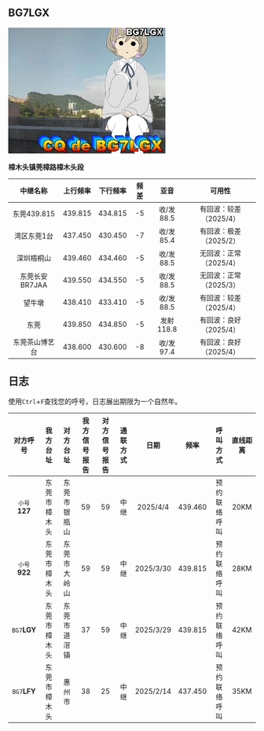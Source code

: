 <div style={{textAlign: 'center'}}>

## BG7LGX

![](/img/Picture.jpg)
</div>

**樟木头镇莞樟路樟木头段**

|  **中继名称**  | **上行频率** | **下行频率** | 频差 |  **亚音**  |         可用性         |
| :------------: | :----------: | :----------: | :--: | :--------: | :--------------------: |
|  东莞439.815   |   439.815    |   434.815    |  -5  | 收/发 88.5 | 有回波：较差（2025/4） |
|  湾区东莞1台   |   437.450    |   430.450    |  -7  | 收/发 85.4 | 有回波：极差（2025/2） |
|   深圳梧桐山   |   439.460    |   434.460    |  -5  | 收/发 88.5 | 无回波：正常（2025/4） |
| 东莞长安BR7JAA |   439.550    |   434.550    |  -5  | 收/发 88.5 | 无回波：正常（2025/3） |
|     望牛墩     |   438.410    |   433.410    |  -5  | 收/发 88.5 | 有回波：较差（2025/4） |
|      东莞      |   439.850    |   434.850    |  -5  | 发射 118.8 | 有回波：良好（2025/4） |
| 东莞茶山博艺台 |   438.600    |   430.600    |  -8  | 收/发 97.4 | 有回波：良好（2025/4） |




## 日志

使用`Ctrl`+`F`查找您的呼号，日志展出期限为一个自然年。


| **对方呼号** |      **我方台址**      | 对方台址             | **我方信号报告** | 对方信号报告 | **通联方式** |  日期  |  **频率**  |  呼叫方式  |  直线距离  |
| :----------: | :--------------------: | :--------------------: | :--------------: | :------------: | :----------: | :--------: | :----------: | :----------: | :----------: |
| `小号`**127** | 东莞市樟木头 | 东莞市银瓶山 | 59 | 59 | 中继 | 2025/4/4 | 439.460 | 预约联络呼叫 | 20KM |
| `小号`**922** | 东莞市樟木头 | 东莞市大岭山 | 59 | 59 | 中继 | 2025/3/30 | 439.815 | 预约联络呼叫 | 28KM |
| `BG7`**LGY** | 东莞市樟木头 | 东莞市道滘镇 |        37        | 59          |     中继     | 2025/3/29 | 439.815 | 预约联络呼叫 | 42KM |
| `BG7`**LFY** | 东莞市樟木头 | 惠州市 | 38 | 25 | 中继 | 2025/2/14 | 437.450 | 预约联络呼叫 | 35KM |
